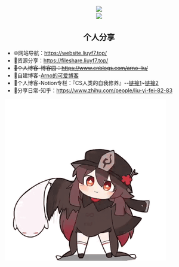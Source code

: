 <p align="center">
  <img src="https://github-readme-stats.vercel.app/api?username=arnoliudaxia&show_icons=true"/><br>
  <img src="https://github-readme-stats.vercel.app/api/top-langs/?username=arnoliudaxia&layout=compact"/>
</p>


<h2 align="center">个人分享</h2>

<!-- ## 个人分享 -->
- 🌐网站导航：https://website.liuyf7.top/
- 📁资源分享：https://fileshare.liuyf7.top/
- ~~📰个人博客-博客园：https://www.cnblogs.com/arno-liu/~~ 
- 📰自建博客-[Arno的可爱博客](https://halo.liuyf7.top/)
- 🔮个人博客-Notion专栏：『CS人类的自我修养』--[链接1](https://cs.super.site)~[链接2](https://arnoliu.notion.site/CS-89f02f72f1264efe94dfc4b7d396d8ee) 
- 🍕分享日常-知乎：https://www.zhihu.com/people/liu-yi-fei-82-83

![](Hutao.gif)
